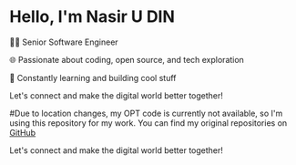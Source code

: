 # Hello, I'm Nasir U DIN

 👨‍💻 Senior Software Engineer

 🌐 Passionate about coding, open source, and tech exploration

 🚀 Constantly learning and building cool stuff

Let's connect and make the digital world better together!


#Due to location changes, my OPT code is currently not available, so I'm using this repository for my work. You can find my original repositories on [GitHub](https://github.com/naxir)

Let's connect and make the digital world better together!
